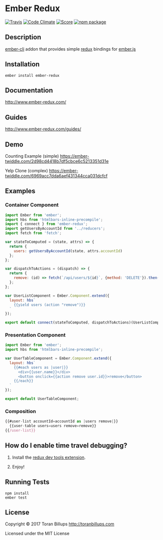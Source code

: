 # Ember Redux

[![Travis][build-badge]][build] [![Code Climate][climate-badge]][climate] [![Score][score-badge]][score] [![npm package][npm-badge]][npm]

## Description

[ember-cli][] addon that provides simple [redux][] bindings for [ember.js][]

## Installation

```
ember install ember-redux
```

## Documentation

http://www.ember-redux.com/

## Guides

http://www.ember-redux.com/guides/

## Demo

Counting Example (simple)
https://ember-twiddle.com/2d98cd4418b7df5cbce6c5213351d31e

Yelp Clone (complex)
https://ember-twiddle.com/6969acc7dda6aef431344cca031dcfcf

## Examples

### Container Component

```js
import Ember from 'ember';
import hbs from 'htmlbars-inline-precompile';
import { connect } from 'ember-redux';
import getUsersByAccountId from '../reducers';
import fetch from 'fetch';

var stateToComputed = (state, attrs) => {
  return {
    users: getUsersByAccountId(state, attrs.accountId)
  };
};

var dispatchToActions = (dispatch) => {
  return {
    remove: (id) => fetch(`/api/users/${id}`, {method: 'DELETE'}).then(fetched => fetched.json()).then(response => dispatch({type: 'REMOVE_USER', id: id}))
  };
};

var UserListComponent = Ember.Component.extend({
  layout: hbs`
    {{yield users (action "remove")}}
  `
});

export default connect(stateToComputed, dispatchToActions)(UserListComponent);
```

### Presentation Component

```js
import Ember from 'ember';
import hbs from 'htmlbars-inline-precompile';

var UserTableComponent = Ember.Component.extend({
  layout: hbs`
    {{#each users as |user|}}
      <div>{{user.name}}</div>
      <button onclick={{action remove user.id}}>remove</button>
    {{/each}}
  `
});

export default UserTableComponent;
```

### Composition

```js
{{#user-list accountId=accountId as |users remove|}}
  {{user-table users=users remove=remove}}
{{/user-list}}
```

## How do I enable time travel debugging?

1. Install the [redux dev tools extension].

2. Enjoy!

## Running Tests

    npm install
    ember test

## License

Copyright © 2017 Toran Billups http://toranbillups.com

Licensed under the MIT License

[build-badge]: https://travis-ci.org/ember-redux/ember-redux.svg?branch=master
[build]: https://travis-ci.org/ember-redux/ember-redux

[npm-badge]: https://img.shields.io/npm/v/ember-redux.svg?style=flat-square
[npm]: https://www.npmjs.org/package/ember-redux

[climate-badge]: https://codeclimate.com/github/ember-redux/ember-redux/badges/gpa.svg
[climate]: https://codeclimate.com/github/ember-redux/ember-redux

[score-badge]: http://emberobserver.com/badges/ember-redux.svg
[score]: http://emberobserver.com/addons/ember-redux

[ember-cli]: http://www.ember-cli.com/
[ember.js]: http://emberjs.com/
[redux]: https://github.com/reactjs/redux

[redux dev tools extension]: https://github.com/zalmoxisus/redux-devtools-extension

